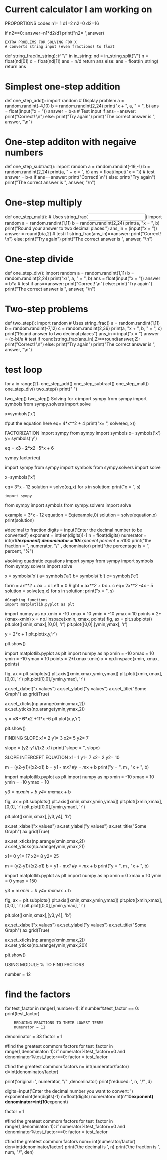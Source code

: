 # Current calculator I am working on
PROPORTIONS codes
n1= 1
d1=2
n2=0
d2=16

if n2==0:
    answer=n1*d2/d1
    print("n2= ",answer)
  

    EXTRA PROBLEMS FOR SOLVING FOR X
    # converts string input (even fractions) to float
def string_frac(in_string):
    if "/" in in_string:
        nd = in_string.split("/")
        n = float(nd[0])
        d = float(nd[1])
        ans = n/d
        return ans
    else:
        ans = float(in_string)
        return ans


# Simplest one-step addition
def one_step_add():
    import random
    # Display problem
    a = random.randint(-4,10)
    b = random.randint(2,24)
    print("x + ", a, " = ", b)
    ans = float(input("x = "))
    answer = b-a
    # Test input
    if ans==answer:
        print("Correct! \n")
    else:
        print("Try again")
        print("The correct answer is ", answer, "\n")


# One-step additon with negaive numbers
def one_step_subtract():
    import random
    a = random.randint(-19,-1)
    b = random.randint(2,24)
    print(a, " + x = ", b)
    ans = float(input("x = "))
    # test
    answer = b-a
    if ans==answer:
        print("Correct! \n")
    else:
        print("Try again")
        print("The correct answer is ", answer, "\n")

# One-step multiply
def one_step_mult():
    # Uses string_frac(<input string>)
    import random
    a = random.randint(1,11)
    b = random.randint(2,24)
    print(a, "x = ", b)
    print("Round your answer to two decimal places.")
    ans_in = (input("x = "))
    answer = round(b/a,2)
    # test
    if string_frac(ans_in)==answer:
        print("Correct! \n")
    else:
        print("Try again")
        print("The correct answer is ", answer, "\n")


# One-step divide
def one_step_div():
    import random
    a = random.randint(1,11)
    b = random.randint(2,24)
    print("x/", a, " = ", b)
    ans = float(input("x = "))
    answer = b*a
    # test
    if ans==answer:
        print("Correct! \n")
    else:
        print("Try again")
        print("The correct answer is ", answer, "\n")


# Two-step problems
def two_step():
    import random
    # Uses string_frac()
    a = random.randint(1,11)
    b = random.randint(-7,12)
    c = random.randint(2,36)
    print(a, "x + ", b, " = ", c)
    print("Round answer to two decimal places")
    ans_in = input("x = ")
    answer = (c-b)/a
    # test
    if round(string_frac(ans_in),2)==round(answer,2):
        print("Correct! \n")
    else:
        print("Try again")
        print("The correct answer is ", answer, "\n")


# test loop
for a in range(2):
    one_step_add()
    one_step_subtract()
    one_step_mult()
    one_step_div()
    two_step()
    print(" ")

two_step()
two_step()
Solving for x
import sympy
from sympy import symbols
from sympy.solvers import solve

x=symbols('x')

#put the equation here
eq= 4*x**2 + 4
print("x= ", solve(eq, x))

FACTORIZATION
import sympy
from sympy import symbols
x= symbols('x')
y= symbols('y')


eq = x**3 - 2*x**2 -5*x + 6

sympy.factor(eq)

import sympy
from sympy import symbols
from sympy.solvers import solve

x=symbols('x')

eq= 3*x - 12
solution = solve(eq,x)
for s in solution:
    print("x = ", s)

    import sympy
from sympy import symbols
from sympy.solvers import solve

example = 3*x - 12
equation = Eq(example,0)
solution = solve(equation,x)
print(solution)


#decimal to fraction
digits = input('Enter the decimal number to be converted')
exponent = int(len(digits))-1
n = float(digits)
numerator = int(n*10**exponent)
denominator = 10**exponent
percent = n*100
print("the fraction = ", numerator, "/" , denominator)
print("the percentage is = ", percent, "%")


#solving quadratic equations
import sympy
from sympy import symbols
from sympy.solvers import solve

x = symbols('x')
a= symbols('a')
b= symbols('b')
c= symbols('c')

form = a*x**2 + b*x + c
Left = 0
Right = a*x**2 + b*x + c
eq= 2*x**2 -4*x - 5
solution = solve(eq,x)
for s in solution:
    print("x = ", s)


    #Graphing functions
    import matplotlib.pyplot as plt
import numpy as np
xmin = -10
xmax = 10
ymin = -10
ymax = 10
points = 2*(xmax-xmin)
x = np.linspace(xmin, xmax, points)
fig, ax = plt.subplots()
plt.plot([xmin,xmax],[0,0], 'r')
plt.plot([0,0],[ymin,ymax], 'r')


y = 2*x + 1
plt.plot(x,y,'r')

plt.show()


import matplotlib.pyplot as plt
import numpy as np
xmin = -10
xmax = 10
ymin = -10
ymax = 10
points = 2*(xmax-xmin)
x = np.linspace(xmin, xmax, points)


fig, ax = plt.subplots()
plt.axis([xmin,xmax,ymin,ymax])
plt.plot([xmin,xmax],[0,0], 'r')
plt.plot([0,0],[ymin,ymax], 'r')

ax.set_xlabel("x values")
ax.set_ylabel("y values")
ax.set_title("Some Graph")
ax.grid(True)

ax.set_xticks(np.arange(xmin,xmax,2))
ax.set_yticks(np.arange(ymin,ymax,2))


y = x**3 - 6*x**2 +11*x -6
plt.plot(x,y,'r')






plt.show()



FINDING SLOPE
x1= 2
y1= 3
x2= 5
y2= 7

slope = (y2-y1)/(x2-x1)
print("slope = ", slope)


SLOPE INTERCEPT EQUATION
x1= 1
y1= 7
x2= 2
y2= 10

m = (y2-y1)/(x2-x1)
b = y1 - m*x1
#y = m*x + b
print("y = ", m , "x + ", b)

import matplotlib.pyplot as plt
import numpy as np
xmin = -10
xmax = 10
ymin = -10
ymax = 10

y3 = m*xmin + b
y4= m*xmax + b


fig, ax = plt.subplots()
plt.axis([xmin,xmax,ymin,ymax])
plt.plot([xmin,xmax],[0,0], 'r')
plt.plot([0,0],[ymin,ymax], 'r')

plt.plot([xmin,xmax],[y3,y4], 'b')

ax.set_xlabel("x values")
ax.set_ylabel("y values")
ax.set_title("Some Graph")
ax.grid(True)

ax.set_xticks(np.arange(xmin,xmax,2))
ax.set_yticks(np.arange(ymin,ymax,2))


x1= 0
y1= 17
x2= 8
y2= 25

m = (y2-y1)/(x2-x1)
b = y1 - m*x1
#y = m*x + b
print("y = ", m , "x + ", b)

import matplotlib.pyplot as plt
import numpy as np
xmin = 0
xmax = 10
ymin = 0
ymax = 150

y3 = m*xmin + b
y4= m*xmax + b


fig, ax = plt.subplots()
plt.axis([xmin,xmax,ymin,ymax])
plt.plot([xmin,xmax],[0,0], 'r')
plt.plot([0,0],[ymin,ymax], 'r')

plt.plot([xmin,xmax],[y3,y4], 'b')

ax.set_xlabel("x values")
ax.set_ylabel("y values")
ax.set_title("Some Graph")
ax.grid(True)

ax.set_xticks(np.arange(xmin,xmax,2))
ax.set_yticks(np.arange(ymin,ymax,20))

plt.show()

USING MODULE % TO FIND FACTORS



number = 12
# find the factors
for test_factor in range(1,number+1):
    if number%test_factor == 0:
        print(test_factor)

        REDUCING FRACTIONS TO THEIR LOWEST TERMS
        numerator = 11
denominator = 33
factor = 1

#find the greatest commom factors
for test_factor in range(1,denominator+1):
    if numerator%test_factor==0 and denominator%test_factor==0:
        factor = test_factor

#find the greatest commom factors
n= int(numerator/factor)
d=int(denominator/factor)

print('original: ', numerator, "/" ,denominator)
print('reduced: ', n, "/" ,d)

digits=input('Enter the decimal number you want to convert: ')
exponent=int(len(digits)-1)
n=float(digits)
numerator=int(n*10**exponent)
denominator=int(10**exponent)



factor = 1

#find the greatest commom factors
for test_factor in range(1,denominator+1):
    if numerator%test_factor==0 and denominator%test_factor==0:
        factor = test_factor

#find the greatest commom factors
num= int(numerator/factor)
den=int(denominator/factor)
print('the decimal is ', n)
print('the fraction is ', num, "/", den)
